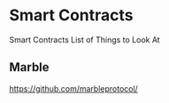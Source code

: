 # Smart Contracts
Smart Contracts List of Things to Look At

## Marble
https://github.com/marbleprotocol/

